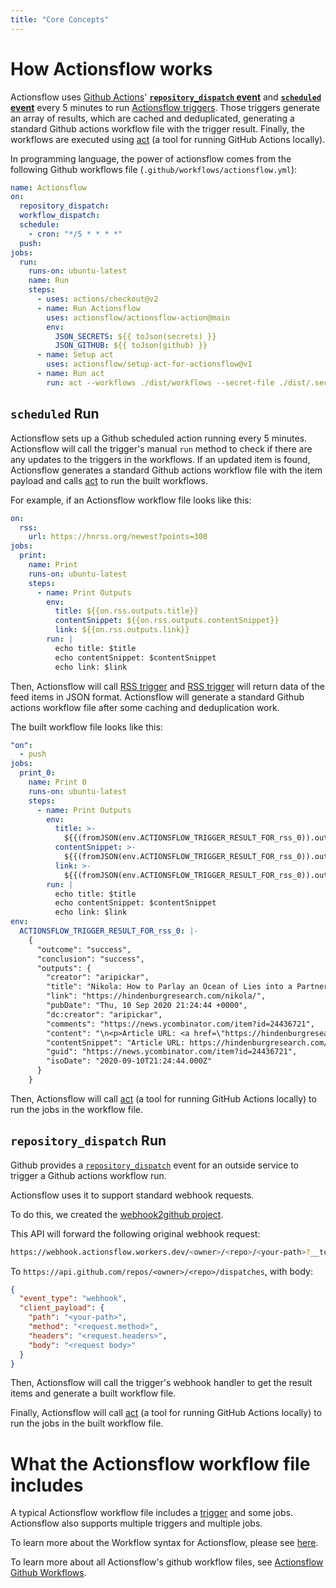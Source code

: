 ```yaml
---
title: "Core Concepts"
---
```


# How Actionsflow works

Actionsflow uses [Github Actions](https://docs.github.com/en/actions)' [**`repository_dispatch` event**](https://docs.github.com/en/actions/reference/events-that-trigger-workflows#repository_dispatch) and [**`scheduled` event**](https://docs.github.com/en/actions/reference/events-that-trigger-workflows#scheduled-events) every 5 minutes to run [Actionsflow triggers](./triggers.md). Those triggers generate an array of results, which are cached and deduplicated, generating a standard Github actions workflow file with the trigger result. Finally, the workflows are executed using [act](https://github.com/nektos/act) (a tool for running GitHub Actions locally).

In programming language, the power of actionsflow comes from the following Github workflows file (`.github/workflows/actionsflow.yml`):

```yaml
name: Actionsflow
on:
  repository_dispatch:
  workflow_dispatch:
  schedule:
    - cron: "*/5 * * * *"
  push:
jobs:
  run:
    runs-on: ubuntu-latest
    name: Run
    steps:
      - uses: actions/checkout@v2
      - name: Run Actionsflow
        uses: actionsflow/actionsflow-action@main
        env:
          JSON_SECRETS: ${{ toJson(secrets) }}
          JSON_GITHUB: ${{ toJson(github) }}
      - name: Setup act
        uses: actionsflow/setup-act-for-actionsflow@v1
      - name: Run act
        run: act --workflows ./dist/workflows --secret-file ./dist/.secrets --eventpath ./dist/event.json --env-file ./dist/.env
```

## `scheduled` Run

Actionsflow sets up a Github scheduled action running every 5 minutes. Actionsflow will call the trigger's manual `run` method to check if there are any updates to the triggers in the workflows. If an updated item is found, Actionsflow generates a standard Github actions workflow file with the item payload and calls [act](https://github.com/nektos/act) to run the built workflows.

For example, if an Actionsflow workflow file looks like this:

```yaml
on:
  rss:
    url: https://hnrss.org/newest?points=300
jobs:
  print:
    name: Print
    runs-on: ubuntu-latest
    steps:
      - name: Print Outputs
        env:
          title: ${{on.rss.outputs.title}}
          contentSnippet: ${{on.rss.outputs.contentSnippet}}
          link: ${{on.rss.outputs.link}}
        run: |
          echo title: $title
          echo contentSnippet: $contentSnippet
          echo link: $link
```

Then, Actionsflow will call [RSS trigger](https://github.com/actionsflow/actionsflow/blob/main/packages/actionsflow/src/triggers/rss.ts) and [RSS trigger](./triggers/rss.md) will return data of the feed items in JSON format. Actionsflow will generate a standard Github actions workflow file after some caching and deduplication work.

The built workflow file looks like this:

```yaml
"on":
  - push
jobs:
  print_0:
    name: Print 0
    runs-on: ubuntu-latest
    steps:
      - name: Print Outputs
        env:
          title: >-
            ${{(fromJSON(env.ACTIONSFLOW_TRIGGER_RESULT_FOR_rss_0)).outputs.title}}
          contentSnippet: >-
            ${{(fromJSON(env.ACTIONSFLOW_TRIGGER_RESULT_FOR_rss_0)).outputs.contentSnippet}}
          link: >-
            ${{(fromJSON(env.ACTIONSFLOW_TRIGGER_RESULT_FOR_rss_0)).outputs.link}}
        run: |
          echo title: $title
          echo contentSnippet: $contentSnippet
          echo link: $link
env:
  ACTIONSFLOW_TRIGGER_RESULT_FOR_rss_0: |-
    {
      "outcome": "success",
      "conclusion": "success",
      "outputs": {
        "creator": "aripickar",
        "title": "Nikola: How to Parlay an Ocean of Lies into a Partnership with GM",
        "link": "https://hindenburgresearch.com/nikola/",
        "pubDate": "Thu, 10 Sep 2020 21:24:44 +0000",
        "dc:creator": "aripickar",
        "comments": "https://news.ycombinator.com/item?id=24436721",
        "content": "\n<p>Article URL: <a href=\"https://hindenburgresearch.com/nikola/\">https://hindenburgresearch.com/nikola/</a></p>\n<p>Comments URL: <a href=\"https://news.ycombinator.com/item?id=24436721\">https://news.ycombinator.com/item?id=24436721</a></p>\n<p>Points: 316</p>\n<p># Comments: 281</p>\n",
        "contentSnippet": "Article URL: https://hindenburgresearch.com/nikola/\nComments URL: https://news.ycombinator.com/item?id=24436721\nPoints: 316\n# Comments: 281",
        "guid": "https://news.ycombinator.com/item?id=24436721",
        "isoDate": "2020-09-10T21:24:44.000Z"
      }
    }
```

Then, Actionsflow will call [act](https://github.com/nektos/act) (a tool for running GitHub Actions locally) to run the jobs in the workflow file.

## `repository_dispatch` Run

Github provides a [`repository_dispatch`](https://docs.github.com/en/actions/reference/events-that-trigger-workflows#repository_dispatch) event for an outside service to trigger a Github actions workflow run.

Actionsflow uses it to support standard webhook requests.

To do this, we created the [webhook2github project](https://github.com/actionsflow/webhook2github).

This API will forward the following original webhook request:

```bash
https://webhook.actionsflow.workers.dev/<owner>/<repo>/<your-path>?__token=<your-github-personal-token>
```

To `https://api.github.com/repos/<owner>/<repo>/dispatches`, with body:

```json
{
  "event_type": "webhook",
  "client_payload": {
    "path": "<your-path>",
    "method": "<request.method>",
    "headers": "<request.headers>",
    "body": "<request body>"
  }
}
```

Then, Actionsflow will call the trigger's webhook handler to get the result items and generate a built workflow file.

Finally, Actionsflow will call [act](https://github.com/nektos/act) (a tool for running GitHub Actions locally) to run the jobs in the built workflow file.

# What the Actionsflow workflow file includes

A typical Actionsflow workflow file includes a [trigger](./triggers.md) and some jobs. Actionsflow also supports multiple triggers and multiple jobs.

To learn more about the Workflow syntax for Actionsflow, please see [here](./workflow.md).

To learn more about all Actionsflow's github workflow files, see [Actionsflow Github Workflows](./reference/github-workflow.md).
